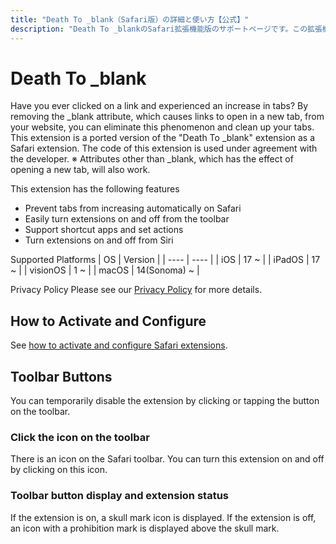 ```yaml
---
title: "Death To _blank（Safari版）の詳細と使い方【公式】"
description: "Death To _blankのSafari拡張機能版のサポートページです。この拡張機能は、リンクから_blank属性を取り除くことで、リンクをクリックするだけでタブが増える現象をなくします。もう勝手にタブが増えることはありません。"
---
```


# Death To _blank
Have you ever clicked on a link and experienced an increase in tabs? By removing the _blank attribute, which causes links to open in a new tab, from your website, you can eliminate this phenomenon and clean up your tabs.
This extension is a ported version of the "Death To _blank" extension as a Safari extension. The code of this extension is used under agreement with the developer.
※ Attributes other than _blank, which has the effect of opening a new tab, will also work.

This extension has the following features
- Prevent tabs from increasing automatically on Safari
- Easily turn extensions on and off from the toolbar
- Support shortcut apps and set actions
- Turn extensions on and off from Siri

Supported Platforms
| OS | Version |
| ---- | ---- |
| iOS | 17 ~ |
| iPadOS | 17 ~ |
| visionOS | 1 ~ |
| macOS | 14(Sonoma) ~ |

Privacy Policy
Please see our [Privacy Policy](/en/privacy) for more details.

## How to Activate and Configure
See [how to activate and configure Safari extensions](/en/product/tips/safari_settings).

## Toolbar Buttons
You can temporarily disable the extension by clicking or tapping the button on the toolbar.
### Click the icon on the toolbar
There is an icon on the Safari toolbar. You can turn this extension on and off by clicking on this icon.
### Toolbar button display and extension status
If the extension is on, a skull mark icon is displayed. If the extension is off, an icon with a prohibition mark is displayed above the skull mark.